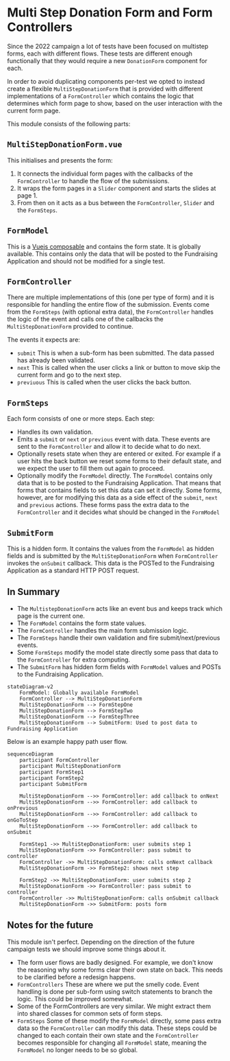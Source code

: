# Multi Step Donation Form and Form Controllers

Since the 2022 campaign a lot of tests have been focused on multistep forms, each with different flows. These tests are different enough functionally that they would require a new `DonationForm` component for each.

In order to avoid duplicating components per-test we opted to instead create a flexible `MultiStepDonationForm` that is provided with different implementations of a `FormController` which contains the logic that determines which form page to show, based on the user interaction with the current form page.

This module consists of the following parts:

## `MultiStepDonationForm.vue`

This initialises and presents the form:
1. It connects the individual form pages with the callbacks of the `FormController` to handle the flow of the submissions.
2. It wraps the form pages in a `Slider` component and starts the slides at page 1.
3. From then on it acts as a bus between the `FormController`, `Slider` and the `FormSteps`.

## `FormModel`

This is a [Vuejs composable](https://vuejs.org/guide/reusability/composables.html) and contains the form state. It is globally available. This contains only the data that will be posted to the Fundraising Application and should not be modified for a single test. 

## `FormController`

There are multiple implementations of this (one per type of form) and it is responsible for handling the entire flow of the submission. Events come from the `FormSteps` (with optional extra data), the `FormController` handles the logic of the event and calls one of the callbacks the `MultiStepDonationForm` provided to continue.

The events it expects are:
* `submit` This is when a sub-form has been submitted. The data passed has already been validated.
* `next` This is called when the user clicks a link or button to move skip the current form and go to the next step.
* `previuous` This is called when the user clicks the back button.

## `FormSteps`

Each form consists of one or more steps. Each step:

* Handles its own validation.
* Emits a `submit` or `next` or `previous` event with data. These events are sent to the `FormController` and allow it to decide what to do next.
* Optionally resets state when they are entered or exited. For example if a user hits the back button we reset some forms to their default state, and we expect the user to fill them out again to proceed.
* Optionally modify the `FormModel` directly. The `FormModel` contains only data that is to be posted to the Fundraising Application. That means that forms that contains fields to set this data can set it directly. Some forms, however, are for modifying this data as a side effect of the `submit`, `next` and `previous` actions. These forms pass the extra data to the `FormController` and it decides what should be changed in the `FormModel`

## `SubmitForm`

This is a hidden form. It contains the values from the `FormModel` as hidden fields and is submitted by the `MultiStepDonationForm` when `FormController` invokes the `onSubmit` callback. This data is the POSTed to the Fundraising Application as a standard HTTP POST request. 

## In Summary

* The `MultistepDonationForm` acts like an event bus and keeps track which page is the current one.
* The `FormModel` contains the form state values.
* The `FormController` handles the main form submission logic.
* The `FormSteps` handle their own validation and fire submit/next/previous events.
* Some `FormSteps` modify the model state directly some pass that data to the `FormController` for extra computing.
* The `SubmitForm` has hidden form fields with `FormModel` values and POSTs to the Fundraising Application. 

```mermaid
stateDiagram-v2
    FormModel: Globally available FormModel
    FormController --> MultiStepDonationForm
    MultiStepDonationForm --> FormStepOne
    MultiStepDonationForm --> FormStepTwo
    MultiStepDonationForm --> FormStepThree
    MultiStepDonationForm --> SubmitForm: Used to post data to Fundraising Application
```

Below is an example happy path user flow.

```mermaid
sequenceDiagram
    participant FormController
    participant MultiStepDonationForm
    participant FormStep1
    participant FormStep2
    participant SubmitForm
    
    MultiStepDonationForm -->> FormController: add callback to onNext
    MultiStepDonationForm -->> FormController: add callback to onPrevious
    MultiStepDonationForm -->> FormController: add callback to onGoToStep
    MultiStepDonationForm -->> FormController: add callback to onSubmit
    
    FormStep1 ->> MultiStepDonationForm: user submits step 1
    MultiStepDonationForm ->> FormController: pass submit to controller
    FormController ->> MultiStepDonationForm: calls onNext callback
    MultiStepDonationForm ->> FormStep2: shows next step
    
    FormStep2 ->> MultiStepDonationForm: user submits step 2
    MultiStepDonationForm ->> FormController: pass submit to controller
    FormController ->> MultiStepDonationForm: calls onSubmit callback
    MultiStepDonationForm ->> SubmitForm: posts form
```

## Notes for the future

This module isn't perfect. Depending on the direction of the future campaign tests we should improve some things about it.

* The form user flows are badly designed. For example, we don't know the reasoning why some forms clear their own state on back. This needs to be clarified before a redesign happens.
* `FormControllers` These are where we put the smelly code. Event handling is done per sub-form using switch statements to branch the logic. This could be improved somewhat.
* Some of the FormControllers are very similar. We might extract them into shared classes for common sets of form steps.
* `FormSteps` Some of these modify the `FormModel` directly, some pass extra data so the `FormController` can modify this data. These steps could be changed to each contain their own state and the `FormController` becomes responsible for changing all `FormModel` state, meaning the `FormModel` no longer needs to be so global.

